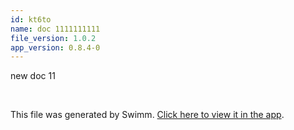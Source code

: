 ```yaml
---
id: kt6to
name: doc 1111111111
file_version: 1.0.2
app_version: 0.8.4-0
---
```


new doc 11

<br/>

This file was generated by Swimm. [Click here to view it in the app](http://localhost:5000/repos/Z2l0aHViJTNBJTNBdDElM0ElM0FlcmFuLXN3aW1t/docs/kt6to).
